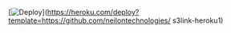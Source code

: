 [![Deploy](https://www.herokucdn.com/deploy/button.svg)](https://heroku.com/deploy?template=https://github.com/neilontechnologies/
s3link-heroku1)
